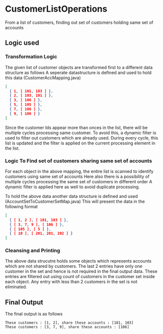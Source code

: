 # CustomerListOperations
From a list of customers, finding out set of customers holding same set of accounts

## Logic used
### Transformation Logic
The given list of customer objects are transformed first to a different data structure as follows
A seperate datastructure is defined and used to hold this data (CustomerAccMapping.java)
```json
[
  { 1, [ 101, 103 ] }, 
  { 2, [ 103, 101 ] },
  { 3, [ 106 ] },
  { 5, [ 105 ] },
  { 7, [ 106 ] },
  { 9, [ 106 ] }
]
```

Since the customer Ids appear more than onces in the list, there will be multiple cycles processing same customer.
To avoid this, a dynamic filter is used to filter out customers which are already used.
During every cycle, this list is updated and the filter is applied on the current processing element in the list.

### Logic To Find set of customers sharing same set of accounts
For each object in the above mapping, the entire list is scanned to identify customers using same set of accounts
Here also there is a possibility of multiple cycles processing the same set of customers in different order
A dynamic filter is applied here as well to avoid duplicate processing.

To hold the above data another data structure is defined and used (AccountSetToCustomerSetMap.java)
This will present the data in the following format
```json
[
  { [ 1, 2 ], [ 101, 103 ] },
  { [ 3, 7, 9 ], [ 106 ] },
  { [ 105 ], [ 5 ] },
  { [ 10 ], [ 201, 201, 202 ] }
]
```
### Cleansing and Printing
The above data strucutre holds some objects which represents accounts which are not shared by customers.
The last 2 entries have only one customer in the set and hence is not required in the final output data.
These entries are filtered out using count of customers in the customer set inside each object. Any entry with less than 2 customers in the set is not eliminated.

## Final Output

The final output is as follows

```
These customers : [1, 2], share these accounts : [101, 103]
These customers : [3, 7, 9], share these accounts : [106]
```
